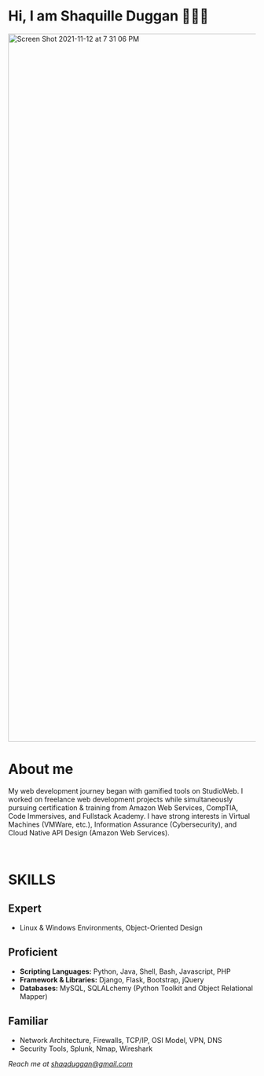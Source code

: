 <h1> Hi, I am Shaquille Duggan 👨🏿‍💻 </h1>
<img width="1440" alt="Screen Shot 2021-11-12 at 7 31 06 PM" src="https://user-images.githubusercontent.com/84408174/141599013-df775cab-4fe6-48b6-8a2e-ba929c2a788c.jpeg">
<h1>About me</h1>
<p> My web development journey began with gamified tools on StudioWeb. I worked on freelance web development projects while simultaneously pursuing certification & training from Amazon Web Services, CompTIA, Code Immersives, and Fullstack Academy. I have strong interests in Virtual Machines (VMWare, etc.), Information Assurance (Cybersecurity), and Cloud Native API Design (Amazon Web Services). </p>
<br>
<h1> SKILLS </h1>
<h2> Expert </h2>
<ul>
    <li>Linux & Windows Environments, Object-Oriented Design </li>
</ul>

<h2> Proficient </h2> 
<ul>
    <li> <b>Scripting Languages:</b> Python, Java, Shell, Bash, Javascript, PHP </li>
    <li> <b>Framework & Libraries:</b> Django, Flask, Bootstrap, jQuery
    <li> <b>Databases:</b> MySQL, SQLALchemy (Python Toolkit and Object Relational Mapper)</li>
</ul>

<h2> Familiar </h2>
<ul>
    <li> Network Architecture, Firewalls, TCP/IP, OSI Model, VPN, DNS </li>
    <li> Security Tools, Splunk, Nmap, Wireshark </li>
</ul>

<em>Reach me at shaqduggan@gmail.com<em>
